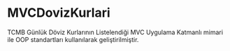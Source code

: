 # MVCDovizKurlari
TCMB Günlük Döviz Kurlarının Listelendiği MVC Uygulama
Katmanlı mimari ile OOP standartları kullanılarak geliştirilmiştir.

